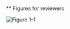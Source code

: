 ** Figures for reviewers 

![Figure 1-1](https://user-images.githubusercontent.com/25347568/62263582-bb5b7b80-b457-11e9-983a-6a903d755567.png)